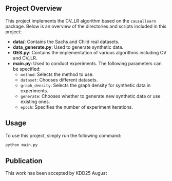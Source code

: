 ## Project Overview

This project implements the CV_LR algorithm based on the `causallearn` package. Below is an overview of the directories and scripts included in this project:

- **data/**: Contains the Sachs and Child real datasets.
- **data_generate.py**: Used to generate synthetic data.
- **GES.py**: Contains the implementation of various algorithms including CV and CV_LR.
- **main.py**: Used to conduct experiments. The following parameters can be specified:
  - `method`: Selects the method to use.
  - `dataset`: Chooses different datasets.
  - `graph_density`: Selects the graph density for synthetic data in experiments.
  - `generate`: Chooses whether to generate new synthetic data or use existing ones.
  - `epoch`: Specifies the number of experiment iterations.
## Usage

To use this project, simply run the following command:

```sh
python main.py
```

## Publication
This work has been accepted by KDD25 August

